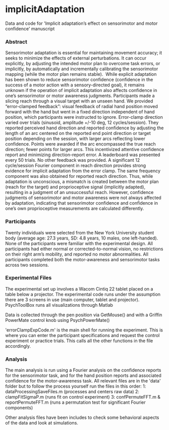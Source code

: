 # implicitAdaptation
Data and code for 'Implicit adaptation’s effect on sensorimotor and motor confidence' manuscript

### Abstract
Sensorimotor adaptation is essential for maintaining movement accuracy; it seeks to minimize the effects of external perturbations. It can occur explicitly, by adjusting the intended motor plan to overcome task errors, or implicitly, by automatically and incrementally calibrating the sensorimotor mapping (while the motor plan remains stable).  While explicit adaptation has been shown to reduce sensorimotor confidence (confidence in the success of a motor action with a sensory-directed goal), it remains unknown if the operation of implicit adaptation also affects confidence in one’s sensorimotor or motor awareness judgments. Participants made a slicing reach through a visual target with an unseen hand. We provided “error-clamped feedback”: visual feedback of radial hand position moved forward with the hand but went in a fixed direction independent of hand position, which participants were instructed to ignore. Error-clamp direction varied over trials (sinusoid, amplitude +/-10 deg, 12 cycles/session). They reported perceived hand direction and reported confidence by adjusting the length of an arc centered on the reported end point direction or target position depending on the session, with larger arcs reflecting lower confidence. Points were awarded if the arc encompassed the true reach direction; fewer points for larger arcs. This incentivized attentive confidence report and minimizing direction-report error. A leaderboard was presented every 50 trials. No other feedback was provided. A significant 12 cycle/session Fourier component in reach direction provides strong evidence for implicit adaptation from the error clamp. The same frequency component was also obtained for reported reach direction. Thus, while adaptation is unconscious, a mismatch is created between the motor plan (reach for the target) and proprioceptive signal (implicitly adapted), resulting in a judgment of an unsuccessful reach. However, confidence judgments of sensorimotor and motor awareness were not always affected by adaptation, indicating that sensorimotor confidence and confidence in one’s own proprioceptive measurements are calculated differently. 


### Participants
Twenty individuals were selected from the New York University student body (average age: 27.3 years, SD: 4.8 years, 10 males, one left-handed). None of the participants were familiar with the experimental design. All participants had either normal or corrected-to-normal vision, no restrictions on their right arm’s mobility, and reported no motor abnormalities. All participants completed both the motor-awareness and sensorimotor tasks across two sessions.

### Experimental Files
The experimental set up involves a Wacom Cintiq 22 tablet placed on a table below a projector.
The experimental code runs under the assumption there are 3 screens in use (main computer, tablet and projector). 
PsychToolBox runs all visualizations through Matlab

Data is collected through the pen position via GetMouse() and with a Griffin PowerMate control knob using PsychPowerMate()

'errorClampExpCode.m' is the main shell for running the experiment. This is where you can enter the participant specifications and request the
control experiment or practice trials. This calls all the other functions in the file accordingly. 

### Analysis
The main analysis is run using a Fourier analysis on the confidence reports for the sensorimotor task, and for the hand position reports and associated confidence for the motor-awareness task. 
All relevant files are in the 'data' folder but to follow the process yourself run the files in this order:
1: dataProcessingSaveFiles.m (processes and centers raw data)
2: clampFitSigmaP.m (runs fit on control experiment) 
3: confPermuteFFT.m & reportPermuteFFT.m (runs a permutation test for significant Fourier components) 

Other analysis files have been includes to check some behavioral aspects of the data and look at simulations. 

